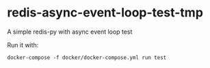 # redis-async-event-loop-test-tmp
A simple redis-py with async event loop test

Run it with:

```commandline
docker-compose -f docker/docker-compose.yml run test
```